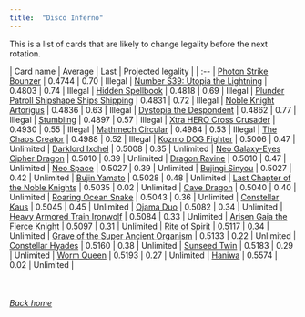 ```yaml
---
title:  "Disco Inferno"
---
```


This is a list of cards that are likely to change legality before the next rotation.

| Card name | Average | Last | Projected legality |
| :-- |
[Photon Strike Bounzer](https://db.ygoprodeck.com/card/?search=Photon%20Strike%20Bounzer) | 0.4744 | 0.70 | Illegal |
[Number S39: Utopia the Lightning](https://db.ygoprodeck.com/card/?search=Number%20S39:%20Utopia%20the%20Lightning) | 0.4803 | 0.74 | Illegal |
[Hidden Spellbook](https://db.ygoprodeck.com/card/?search=Hidden%20Spellbook) | 0.4818 | 0.69 | Illegal |
[Plunder Patroll Shipshape Ships Shipping](https://db.ygoprodeck.com/card/?search=Plunder%20Patroll%20Shipshape%20Ships%20Shipping) | 0.4831 | 0.72 | Illegal |
[Noble Knight Artorigus](https://db.ygoprodeck.com/card/?search=Noble%20Knight%20Artorigus) | 0.4836 | 0.63 | Illegal |
[Dystopia the Despondent](https://db.ygoprodeck.com/card/?search=Dystopia%20the%20Despondent) | 0.4862 | 0.77 | Illegal |
[Stumbling](https://db.ygoprodeck.com/card/?search=Stumbling) | 0.4897 | 0.57 | Illegal |
[Xtra HERO Cross Crusader](https://db.ygoprodeck.com/card/?search=Xtra%20HERO%20Cross%20Crusader) | 0.4930 | 0.55 | Illegal |
[Mathmech Circular](https://db.ygoprodeck.com/card/?search=Mathmech%20Circular) | 0.4984 | 0.53 | Illegal |
[The Chaos Creator](https://db.ygoprodeck.com/card/?search=The%20Chaos%20Creator) | 0.4988 | 0.52 | Illegal |
[Kozmo DOG Fighter](https://db.ygoprodeck.com/card/?search=Kozmo%20DOG%20Fighter) | 0.5006 | 0.47 | Unlimited |
[Darklord Ixchel](https://db.ygoprodeck.com/card/?search=Darklord%20Ixchel) | 0.5008 | 0.35 | Unlimited |
[Neo Galaxy-Eyes Cipher Dragon](https://db.ygoprodeck.com/card/?search=Neo%20Galaxy-Eyes%20Cipher%20Dragon) | 0.5010 | 0.39 | Unlimited |
[Dragon Ravine](https://db.ygoprodeck.com/card/?search=Dragon%20Ravine) | 0.5010 | 0.47 | Unlimited |
[Neo Space](https://db.ygoprodeck.com/card/?search=Neo%20Space) | 0.5027 | 0.39 | Unlimited |
[Bujingi Sinyou](https://db.ygoprodeck.com/card/?search=Bujingi%20Sinyou) | 0.5027 | 0.42 | Unlimited |
[Bujin Yamato](https://db.ygoprodeck.com/card/?search=Bujin%20Yamato) | 0.5028 | 0.48 | Unlimited |
[Last Chapter of the Noble Knights](https://db.ygoprodeck.com/card/?search=Last%20Chapter%20of%20the%20Noble%20Knights) | 0.5035 | 0.02 | Unlimited |
[Cave Dragon](https://db.ygoprodeck.com/card/?search=Cave%20Dragon) | 0.5040 | 0.40 | Unlimited |
[Roaring Ocean Snake](https://db.ygoprodeck.com/card/?search=Roaring%20Ocean%20Snake) | 0.5043 | 0.36 | Unlimited |
[Constellar Kaus](https://db.ygoprodeck.com/card/?search=Constellar%20Kaus) | 0.5045 | 0.45 | Unlimited |
[Ojama Duo](https://db.ygoprodeck.com/card/?search=Ojama%20Duo) | 0.5082 | 0.34 | Unlimited |
[Heavy Armored Train Ironwolf](https://db.ygoprodeck.com/card/?search=Heavy%20Armored%20Train%20Ironwolf) | 0.5084 | 0.33 | Unlimited |
[Arisen Gaia the Fierce Knight](https://db.ygoprodeck.com/card/?search=Arisen%20Gaia%20the%20Fierce%20Knight) | 0.5097 | 0.31 | Unlimited |
[Rite of Spirit](https://db.ygoprodeck.com/card/?search=Rite%20of%20Spirit) | 0.5117 | 0.34 | Unlimited |
[Grave of the Super Ancient Organism](https://db.ygoprodeck.com/card/?search=Grave%20of%20the%20Super%20Ancient%20Organism) | 0.5133 | 0.22 | Unlimited |
[Constellar Hyades](https://db.ygoprodeck.com/card/?search=Constellar%20Hyades) | 0.5160 | 0.38 | Unlimited |
[Sunseed Twin](https://db.ygoprodeck.com/card/?search=Sunseed%20Twin) | 0.5183 | 0.29 | Unlimited |
[Worm Queen](https://db.ygoprodeck.com/card/?search=Worm%20Queen) | 0.5193 | 0.27 | Unlimited |
[Haniwa](https://db.ygoprodeck.com/card/?search=Haniwa) | 0.5574 | 0.02 | Unlimited |

<br>

###### [Back home](index)